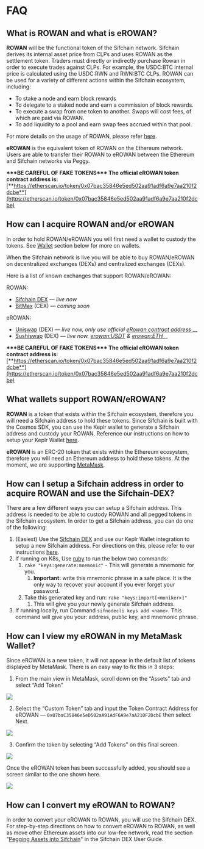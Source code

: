 # FAQ

## What is ROWAN and what is eROWAN?

**ROWAN** will be the functional token of the Sifchain network. Sifchain derives its internal asset price from CLPs and uses ROWAN as the settlement token. Traders must directly or indirectly purchase Rowan in order to execute trades against CLPs. For example, the USDC:BTC internal price is calculated using the USDC:RWN and RWN:BTC CLPs. ROWAN can be used for a variety of different actions within the Sifchain ecosystem, including: 

* To stake a node and earn block rewards
* To delegate to a staked node and earn a commission of block rewards.
* To execute a swap from one token to another. Swaps will cost fees, of which are paid via ROWAN.
* To add liquidity to a pool and earn swap fees accrued within that pool. 

For more details on the usage of ROWAN, please refer [here](https://medium.com/sifchain-finance/uses-for-rowan-the-polyvalent-token-for-omni-chain-decentralized-exchange-dex-3207e7f70f02). 

**eROWAN** is the equivalent token of ROWAN on the Ethereum network. Users are able to transfer their ROWAN to eROWAN between the Ethereum and Sifchain networks via Peggy. 

**\*\*\*BE CAREFUL OF FAKE TOKENS\*\*\* The official eROWAN token contract address is:** [**https://etherscan.io/token/0x07bac35846e5ed502aa91adf6a9e7aa210f2dcbe**](https://etherscan.io/token/0x07bac35846e5ed502aa91adf6a9e7aa210f2dcbe)

## How can I acquire ROWAN and/or eROWAN

In order to hold ROWAN/eROWAN you will first need a wallet to custody the tokens. See [Wallet](faq.md#what-wallets-support-rowan-erowan) section below for more on wallets.

When the Sifchain network is live you will be able to buy ROWAN/eROWAN on decentralized exchanges \(DEXs\) and centralized exchanges \(CEXs\). 

Here is a list of known exchanges that support ROWAN/eROWAN:

ROWAN:

* [Sifchain DEX](https://dex.sifchain.finance/) — _live now_
* [BitMax](https://bitmax.io/en/global-digital-asset-platform) \(CEX\) — _coming soon_

eROWAN:

* [Uniswap](https://app.uniswap.org/#/swap?outputCurrency=0x07bac35846e5ed502aa91adf6a9e7aa210f2dcbe) \(DEX\) — _live now, only use official_ [_eRowan contract address_ ](https://info.uniswap.org/token/0x07bac35846e5ed502aa91adf6a9e7aa210f2dcbe)\_\_
* [Sushiswap](https://app.sushiswap.fi/) \(DEX\) — _live now._ [_erowan:USDT_](https://app.sushiswap.fi/pair/0x652bd4d7daa00a690abf404837ca0d163209d66e) _&_ [_erowan:ETH_](https://app.sushiswap.fi/pair/0x13cd8c3be06baae672f64bf3f59331b39a5ed5e9)\_\_

**\*\*\*BE CAREFUL OF FAKE TOKENS\*\*\* The official eROWAN token contract address is:** [**https://etherscan.io/token/0x07bac35846e5ed502aa91adf6a9e7aa210f2dcbe**](https://etherscan.io/token/0x07bac35846e5ed502aa91adf6a9e7aa210f2dcbe)

## What wallets support ROWAN/eROWAN?

**ROWAN** is a token that exists within the Sifchain ecosystem, therefore you will need a Sifchain address to hold these tokens. Since Sifchain is built with the Cosmos SDK, you can use the Keplr wallet to generate a Sifchain address and custody your ROWAN. Reference our instructions on how to setup your Keplr Wallet [here](https://docs.sifchain.finance/resources/sifchain-dex-ui#setup-or-integrate-your-sifchain-address-via-keplr-wallet-integration).

**eROWAN** is an ERC-20 token that exists within the Ethereum ecosystem, therefore you will need an Ethereum address to hold these tokens. At the moment, we are supporting [MetaMask](https://metamask.io/download.html). 

## How can I setup a Sifchain address in order to acquire ROWAN and use the Sifchain-DEX?

There are a few different ways you can setup a Sifchain address. This address is needed to be able to custody ROWAN and all pegged tokens in the Sifchain ecosystem. In order to get a Sifchain address, you can do one of the following:

1. \(Easiest\) Use the [Sifchain DEX](https://dex.sifchain.finance) and use our Keplr Wallet integration to setup a new Sifchain address. For directions on this, please refer to our instructions [here](https://docs.sifchain.finance/resources/sifchain-dex-ui#setup-or-integrate-your-sifchain-address-via-keplr-wallet-integration).
2. If running on K8s, Use [ruby](https://www.ruby-lang.org/en/documentation/installation/) to run the below two commands:
   1. `rake "keys:generate:mnemonic"` - This will generate a mnemonic for you.
      1. **Important:** write this mnemonic phrase in a safe place. It is the only way to recover your account if you ever forget your password.
   2. Take this generated key and run: `rake "keys:import[<moniker>]"`
      1. This will give you your newly generate Sifchain address.
3. If running locally, run Command `sifnodecli keys add <name>`.  This command will give you your: address, public key, and mnemonic phrase. 

## How can I view my eROWAN in my MetaMask Wallet?

Since eROWAN is a new token, it will not appear in the default list of tokens displayed by MetaMask. There is an easy way to fix this in 3 steps:

1. From the main view in MetaMask, scroll down on the “Assets” tab and select “Add Token”

![](../.gitbook/assets/screen-shot-2021-01-19-at-1.53.56-pm.png)

2. Select the “Custom Token” tab and input the Token Contract Address for eROWAN — `0x07baC35846e5eD502aA91AdF6A9e7aA210F2DcbE` then select Next.

![](../.gitbook/assets/screen-shot-2021-02-10-at-10.28.20-am.png)

3. Confirm the token by selecting “Add Tokens” on this final screen.

![](../.gitbook/assets/screen-shot-2021-02-10-at-10.28.36-am.png)

Once the eROWAN token has been successfully added, you should see a screen similar to the one shown here.

![](../.gitbook/assets/complete.png)

## How can I convert my eROWAN to ROWAN?

In order to convert your eROWAN to ROWAN, you will use the Sifchain DEX. For step-by-step directions on how to convert eROWAN to ROWAN, as well as move other Ethereum assets into our low-fee network, read the section "[Pegging Assets into Sifchain](sifchain-dex-ui.md#peg-assets-into-sifchain-tutorial)" in the Sifchain DEX User Guide. 

## 

